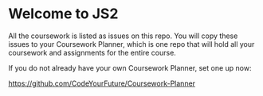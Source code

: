 # Welcome to JS2

All the coursework is listed as issues on this repo. You will copy these issues to your Coursework Planner, which is one repo that will hold all your coursework and assignments for the entire course.

If you do not already have your own Coursework Planner, set one up now:

https://github.com/CodeYourFuture/Coursework-Planner
